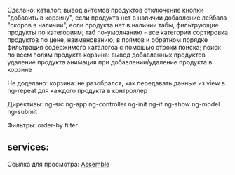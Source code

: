 Сделано: 
  каталог:
    вывод айтемов продуктов
    отключение кнопки "добавить в корзину", если продукта нет в наличии
    добавление лейбала "скоров в наличии", если продукта нет в наличии
    табы, фильтрующие продукты по категориям; таб по-умолчанию - все категории
    сортировка продуктов по цене, наименованию; в прямов и обратном порядке
    фильтрация содержимого каталогоа с помошью строки поиска; поиск по всем полям продукта
  корзина: 
    вывод добавленных продуктов
    удаление продукта
    анимация при добавлении/удаление продукта в корзине

Не доделано:
  корзина:
    не разобрался, как передавать данные из view в ng-repeat для каждого продукта в контроллер

 Директивы:
  ng-src
  ng-app
  ng-controller 
  ng-init
  ng-if
  ng-show
  ng-model
  ng-submit

Фильтры:
  order-by
  filter

services: 
  -

Ссылка для просмотра: [Assemble](http://ifeatit.github.io/angular1x)
